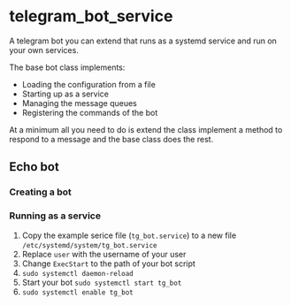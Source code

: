 # telegram_bot_service

A telegram bot you can extend that runs as a systemd service and run on your own services.

The base bot class implements:
* Loading the configuration from a file
* Starting up as a service
* Managing the message queues
* Registering the commands of the bot


At a minimum all you need to do is extend the class implement a method to respond to a message and the base class does the rest.


## Echo bot

### Creating a bot


### Running as a service

1. Copy the example serice file (`tg_bot.service`) to a new file `/etc/systemd/system/tg_bot.service`
2. Replace `user` with the username of your user
3. Change `ExecStart` to the path of your bot script
4. `sudo systemctl daemon-reload`
5. Start your bot `sudo systemctl start tg_bot`
6. `sudo systemctl enable tg_bot`
